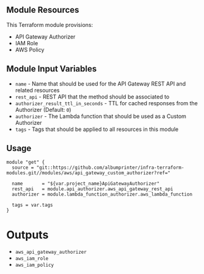 ## Module Resources

This Terraform module provisions:

- API Gateway Authorizer
- IAM Role
- AWS Policy

## Module Input Variables

- `name` - Name that should be used for the API Gateway REST API and related resources
- `rest_api` - REST API that the method should be associated to
- `authorizer_result_ttl_in_seconds` - TTL for cached responses from the Authorizer (Default: `0`)
- `authorizer` - The Lambda function that should be used as a Custom Authorizer
- `tags` - Tags that should be applied to all resources in this module

## Usage

```hcl
module "get" {
  source = "git::https://github.com/albumprinter/infra-terraform-modules.git//modules/aws/api_gateway_custom_authorizer?ref="

  name       = "${var.project_name}ApiGatewayAuthorizer"
  rest_api   = module.api_authorizer.aws_api_gateway_rest_api
  authorizer = module.lambda_function_authorizer.aws_lambda_function

  tags = var.tags
}
```

# Outputs

- `aws_api_gateway_authorizer`
- `aws_iam_role`
- `aws_iam_policy`
